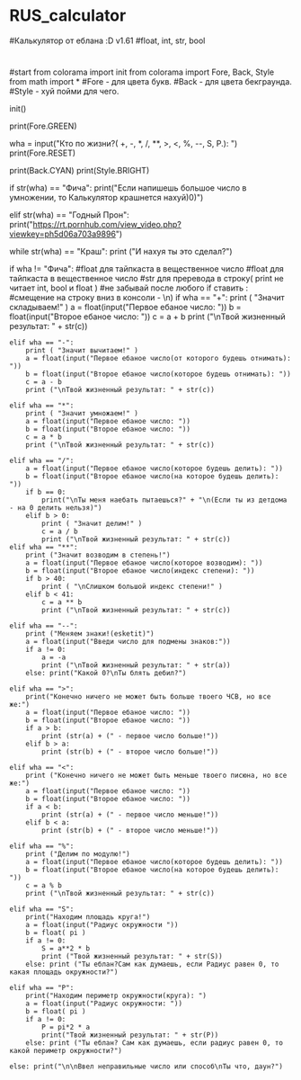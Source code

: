 # RUS_calculator

#Калькулятор от еблана :D v1.61
#float, int, str, bool
#
#
#
#start
from colorama import init
from colorama import Fore, Back, Style
from math import *
#Fore - для цвета букв.
#Back - для цвета бекграунда.
#Style - хуй пойми для чего.

init()

print(Fore.GREEN)

wha = input("Кто по жизни?( +, -, *, /, **, >, <, %, --, S, P.): ")
print(Fore.RESET)

print(Back.CYAN)
print(Style.BRIGHT)

if str(wha) ==  "Фича":
	print("Если напишешь большое число в умножении, то Калькулятор крашнется нахуй)0)")

elif str(wha) == "Годный Прон":
	print("https://rt.pornhub.com/view_video.php?viewkey=ph5d06a703a9896")

while str(wha) == "Краш":
	print ("И нахуя ты это сделал?")

if wha != "Фича":
	#float для тайпкаста в вещественное число
	#float для тайпкаста в вещественное число
	#str для преревода в строку( print не читает int, bool и float )
	#не забывай после любого if ставить :  
	#смещение на строку вниз в консоли - \n)
	if wha == "+":
		print ( "Значит складываем!" )
		a = float(input("Первое ебаное число: "))
		b = float(input("Второе ебаное число: "))
		c = a + b
		print ("\nТвой жизненный результат: " + str(c))

	elif wha == "-":
		print ( "Значит вычитаем!" )
		a = float(input("Первое ебаное число(от которого будешь отнимать): "))
		b = float(input("Второе ебаное число(которое будешь отнимать): "))
		c = a - b
		print ("\nТвой жизненный результат: " + str(c))

	elif wha == "*":
		print ( "Значит умножаем!" )
		a = float(input("Первое ебаное число: "))
		b = float(input("Второе ебаное число: "))
		c = a * b
		print ("\nТвой жизненный результат: " + str(c))

	elif wha == "/":
		a = float(input("Первое ебаное число(которое будешь делить): "))
		b = float(input("Второе ебаное число(на которое будешь делить): "))
		if b == 0:
			print("\nТы меня наебать пытаешься?" + "\n(Если ты из детдома - на 0 делить нельзя)")
		elif b > 0:
			print ( "Значит делим!" )
			c = a / b
			print ("\nТвой жизненный результат: " + str(c))
	elif wha == "**":
		print ("Значит возводим в степень!")
		a = float(input("Первое ебаное число(которое возводим): "))
		b = float(input("Второе ебаное число(индекс степени): "))
		if b > 40:
			print ( "\nСлишком большой индекс степени!" )
		elif b < 41:
			c = a ** b
			print ("\nТвой жизненный результат: " + str(c))

	elif wha == "--":
		print ("Меняем знаки!(esketit)")
		a = float(input("Введи число для подмены знаков:"))
		if a != 0:
			a = -a
			print ("\nТвой жизненный результат: " + str(a))
		else: print("Какой 0?\nТы блять дебил?")

	elif wha == ">":
		print("Конечно ничего не может быть больше твоего ЧСВ, но все же:")
		a = float(input("Первое ебаное число: "))
		b = float(input("Второе ебаное число: "))
		if a > b:
			print (str(a) + (" - первое число больше!"))
		elif b > a:
			print (str(b) + (" - второе число больше!"))

	elif wha == "<":
		print ("Конечно ничего не может быть меньше твоего писюна, но все же:")
		a = float(input("Первое ебаное число: "))
		b = float(input("Второе ебаное число: "))
		if a < b:
			print (str(a) + (" - первое число меньше!"))
		elif b < a:
			print (str(b) + (" - второе число меньше!"))

	elif wha == "%":
		print ("Делим по модулю!")
		a = float(input("Первое ебаное число(которое будешь делить): "))
		b = float(input("Второе ебаное число(на которое будешь делить): "))
		c = a % b 
		print ("\nТвой жизненный результат: " + str(c))

	elif wha == "S":
		print("Находим площадь круга!")
		a = float(input("Радиус окружности "))
		b = float( pi )
		if a != 0:
			S = a**2 * b
			print ("Твой жизненный результат: " + str(S))
		else: print ("Ты еблан?Сам как думаешь, если Радиус равен 0, то какая площадь окружности?")

	elif wha == "P":
		print("Находим периметр окружности(круга): ")
		a = float(input("Радиус окружности: "))
		b = float( pi )
		if a != 0: 
			P = pi*2 * a
			print("Твой жизненный результат: " + str(P))
		else: print ("Ты еблан? Сам как думаешь, если радиус равен 0, то какой периметр окружности?")

	else: print("\n\nВвел неправильные число или способ\nТы что, даун?")
